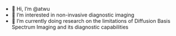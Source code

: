 - 👋 Hi, I’m @atwu
- 👀 I’m interested in non-invasive diagnostic imaging
- 🌱 I’m currently doing research on the limitations of Diffusion Basis Spectrum Imaging and its diagnostic capabilities

<!---
atwu/atwu is a ✨ special ✨ repository because its `README.md` (this file) appears on your GitHub profile.
You can click the Preview link to take a look at your changes.
--->
